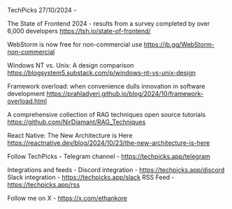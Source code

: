 TechPicks 27/10/2024 -

The State of Frontend 2024 - results from a survey completed by over 6,000 developers
https://tsh.io/state-of-frontend/

WebStorm is now free for non-commercial use
https://jb.gg/WebStorm-non-commercial

Windows NT vs. Unix: A design comparison
https://blogsystem5.substack.com/p/windows-nt-vs-unix-design

Framework overload: when convenience dulls innovation in software development
https://prahladyeri.github.io/blog/2024/10/framework-overload.html

A comprehensive collection of RAG techniques open source tutorials
https://github.com/NirDiamant/RAG_Techniques

React Native: The New Architecture is Here
https://reactnative.dev/blog/2024/10/23/the-new-architecture-is-here

Follow TechPicks -
Telegram channel - https://techpicks.app/telegram

Integrations and feeds -
Discord integration - https://techpicks.app/discord
Slack integration - https://techpicks.app/slack
RSS Feed - https://techpicks.app/rss

Follow me on X - https://x.com/ethankore
